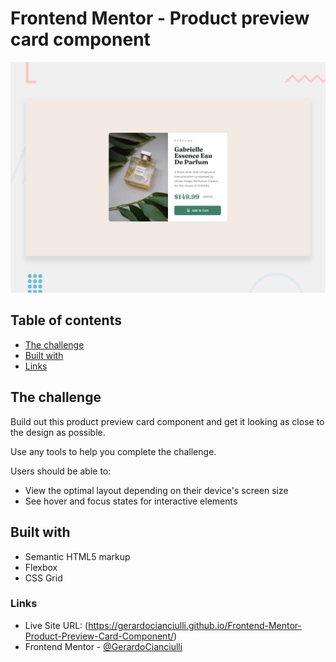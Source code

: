 # Frontend Mentor - Product preview card component

![Design preview for the Product preview card component coding challenge](./assets/design/desktop-preview.jpg)

## Table of contents

- [The challenge](#the-challenge)
- [Built with](#built-with)
- [Links](#links)

## The challenge

Build out this product preview card component and get it looking as close to the design as possible.

Use any tools to help you complete the challenge. 

Users should be able to:

- View the optimal layout depending on their device's screen size
- See hover and focus states for interactive elements

## Built with

- Semantic HTML5 markup
- Flexbox
- CSS Grid

### Links

- Live Site URL: (https://gerardocianciulli.github.io/Frontend-Mentor-Product-Preview-Card-Component/)
- Frontend Mentor - [@GerardoCianciulli](https://www.frontendmentor.io/profile/GerardoCianciulli)